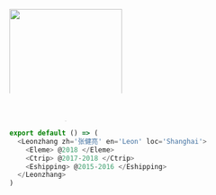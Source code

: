 <img src="pic/batman.png" style="
    border: none;
    box-shadow:none;
    width: 200px;
    -webkit-clip-path: polygon(50% 0, 100% 0, 100% 75%, 50% 100%, 0% 75%, 0 0);
    clip-path: polygon(50% 0, 100% 0, 100% 75%, 50% 100%, 0% 75%, 0 0);
    "/>
```js
export default () => (
  <Leonzhang zh='张健亮' en='Leon' loc='Shanghai'>
    <Eleme> @2018 </Eleme>
    <Ctrip> @2017-2018 </Ctrip>
    <Eshipping> @2015-2016 </Eshipping>
  </Leonzhang>
)
```
<!-- .element: class="fragment" -->

